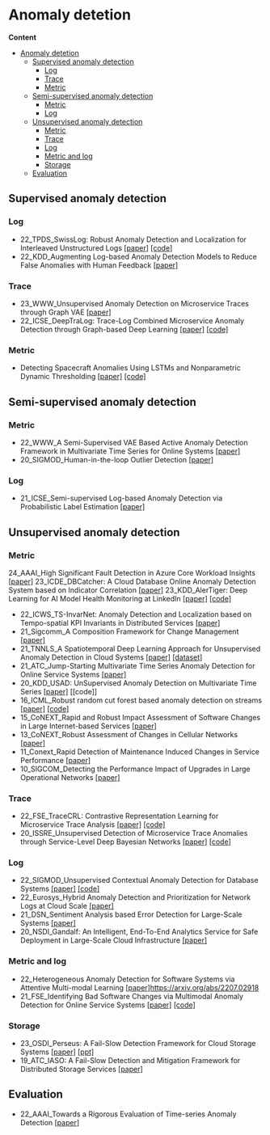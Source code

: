 # Anomaly detetion 

**Content**
- [Anomaly detetion](#anomaly-detetion)
  - [Supervised anomaly detection](#supervised-anomaly-detection)
    - [Log](#log)
    - [Trace](#trace)
    - [Metric](#metric)
  - [Semi-supervised anomaly detection](#semi-supervised-anomaly-detection)
    - [Metric](#metric-1)
    - [Log](#log-1)
  - [Unsupervised anomaly detection](#unsupervised-anomaly-detection)
    - [Metric](#metric-2)
    - [Trace](#trace-1)
    - [Log](#log-2)
    - [Metric and log](#metric-and-log)
    - [Storage](#storage)
  - [Evaluation](#evaluation)

## Supervised anomaly detection

### Log
- 22_TPDS_SwissLog: Robust Anomaly Detection and Localization for Interleaved Unstructured Logs [[paper]](https://ieeexplore.ieee.org/abstract/document/9744513/) [[code]](https://github.com/IntelligentDDS/SwissLog)
- 22_KDD_Augmenting Log-based Anomaly Detection Models to Reduce False Anomalies with Human Feedback [[paper]](https://dl.acm.org/doi/abs/10.1145/3534678.3539106)

### Trace
- 23_WWW_Unsupervised Anomaly Detection on Microservice Traces through Graph VAE [[paper]](https://netman.aiops.org/wp-content/uploads/2023/02/TraceVAE.pdf) 
- 22_ICSE_DeepTraLog: Trace-Log Combined Microservice Anomaly Detection through Graph-based Deep Learning [[paper]](https://cspengxin.github.io/publications/icse22-DeepTraLog.pdf) [[code]](https://fudanselab.github.io/DeepTraLog/)

### Metric
- Detecting Spacecraft Anomalies Using LSTMs and Nonparametric Dynamic Thresholding [[paper]](https://arxiv.org/abs/1802.04431) [[code]](https://github.com/khundman/telemanom)


## Semi-supervised anomaly detection
### Metric
- 22_WWW_A Semi-Supervised VAE Based Active Anomaly Detection Framework in Multivariate Time Series for Online Systems [[paper]](https://dl.acm.org/doi/10.1145/3485447.3511984)
- 20_SIGMOD_Human-in-the-loop Outlier Detection [[paper]](https://dbgroup.cs.tsinghua.edu.cn/ligl/papers/sigmod20-outlier.pdf)

### Log
- 21_ICSE_Semi-supervised Log-based Anomaly Detection via Probabilistic Label Estimation [[paper]](https://ieeexplore.ieee.org/document/9401970)

## Unsupervised anomaly detection

### Metric
24_AAAI_High Significant Fault Detection in Azure Core Workload Insights [[paper]](https://ojs.aaai.org/index.php/AAAI/article/view/30312)
23_ICDE_DBCatcher: A Cloud Database Online Anomaly Detection System based on Indicator Correlation [[paper]](https://ieeexplore.ieee.org/stamp/stamp.jsp?tp=&arnumber=10184680)
23_KDD_AlerTiger: Deep Learning for AI Model Health Monitoring at LinkedIn [[paper]](https://arxiv.org/abs/2306.01977) [[code]](https://github.com/linkedin/AlerTiger/blob/main/alertiger/src/features.py)
- 22_ICWS_TS-InvarNet: Anomaly Detection and Localization based on Tempo-spatial KPI Invariants in Distributed Services [[paper]](https://yuxiaoba.github.io/publication/tsinvarnet22/tsInvarNet22.pdf)
- 21_Sigcomm_A Composition Framework for Change Management [[paper]](https://dl.acm.org/doi/abs/10.1145/3452296.3472901)
- 21_TNNLS_A Spatiotemporal Deep Learning Approach for Unsupervised Anomaly Detection in Cloud Systems [[paper]](https://ieeexplore.ieee.org/document/9228885) [[dataset]](https://github.com/IntelligentDDS/TopoMAD)
- 21_ATC_Jump-Starting Multivariate Time Series Anomaly Detection for Online Service Systems [[paper]](https://www.usenix.org/system/files/atc21-ma.pdf)
- 20_KDD_USAD: UnSupervised Anomaly Detection on Multivariate Time Series [[paper]](https://dl.acm.org/doi/10.1145/3394486.3403392) [[code]]
- 16_ICML_Robust random cut forest based anomaly detection on streams [[paper]](https://proceedings.mlr.press/v48/guha16.pdf) [[code]](https://klabum.github.io/rrcf/)
- 15_CoNEXT_Rapid and Robust Impact Assessment of Software Changes in Large Internet-based Services [[paper]](https://conferences2.sigcomm.org/co-next/2015/img/papers/conext15-final2.pdf)
- 13_CoNEXT_Robust Assessment of Changes in Cellular Networks [[paper]](https://dl.acm.org/doi/abs/10.1145/2535372.2535382)
- 11_Conext_Rapid Detection of Maintenance Induced Changes in Service Performance [[paper]](https://www.cs.utexas.edu/~yzhang/papers/prism-conext11.pdf)
- 10_SIGCOM_Detecting the Performance Impact of Upgrades in Large Operational Networks [[paper]](https://www.cs.utexas.edu/~yzhang/papers/mercury-sigc10.pdf)

### Trace

- 22_FSE_TraceCRL: Contrastive Representation Learning for Microservice Trace Analysis [[paper]](https://dl.acm.org/doi/pdf/10.1145/3540250.3549146) [[code]](https://fudanselab.github.io/TraceCRL/)
- 20_ISSRE_Unsupervised Detection of Microservice Trace Anomalies through Service-Level Deep Bayesian Networks [[paper]](https://ieeexplore.ieee.org/stamp/stamp.jsp?tp=&arnumber=9251058) [[code]](https://github.com/NetManAIOps/TraceAnomaly)


### Log
- 22_SIGMOD_Unsupervised Contextual Anomaly Detection for Database Systems [[paper]](https://dbgroup.cs.tsinghua.edu.cn/ligl/papers/anomaly-detection-sigmod2022.pdf) [[code]](https://github.com/UCAD3/core.)
- 22_Eurosys_Hybrid Anomaly Detection and Prioritization for Network Logs at Cloud Scale [[paper]](https://dl.acm.org/doi/10.1145/3492321.3519566)
- 21_DSN_Sentiment Analysis based Error Detection for Large-Scale Systems [[paper]](https://ieeexplore.ieee.org/stamp/stamp.jsp?tp=&arnumber=9505163)
- 20_NSDI_Gandalf: An Intelligent, End-To-End Analytics Service for Safe Deployment in Large-Scale Cloud Infrastructure [[paper]](https://www.usenix.org/conference/nsdi20/presentation/li)

### Metric and log
- 22_Heterogeneous Anomaly Detection for Software Systems via Attentive Multi-modal Learning [[paper]]()https://arxiv.org/abs/2207.02918
- 21_FSE_Identifying Bad Software Changes via Multimodal Anomaly Detection for Online Service Systems [[paper]](https://dl.acm.org/doi/pdf/10.1145/3468264.3468543) [[code]](https://github.com/FSEwork/SCWarn)


### Storage
- 23_OSDI_Perseus: A Fail-Slow Detection Framework for Cloud Storage Systems [[paper]](https://www.usenix.org/conference/fast23/presentation/lu) [[ppt]](https://www.usenix.org/system/files/fast23_slides_lu.pdf)
- 19_ATC_IASO: A Fail-Slow Detection and Mitigation Framework for Distributed Storage Services [[paper]](https://www.usenix.org/system/files/atc19-panda_0.pdf)


## Evaluation

- 22_AAAI_Towards a Rigorous Evaluation of Time-series Anomaly Detection [[paper](https://arxiv.org/pdf/2109.05257.pdf)]

